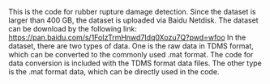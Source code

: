 This is the code for rubber rupture damage detection.
Since the dataset is larger than 400 GB, the dataset is uploaded via Baidu Netdisk. The dataset can be download by the following link:
https://pan.baidu.com/s/1FoIzTrmHnwd7Idq0Xozu7Q?pwd=wfoo
In the dataset, there are two types of data. One is the raw data in TDMS format, which can be converted to the commonly used .mat format. The code for data conversion is included with the TDMS format data files. The other type is the .mat format data, which can be directly used in the code.
